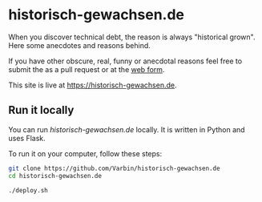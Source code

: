 # historisch-gewachsen.de

When you discover technical debt, the reason is always "historical grown".
Here some anecdotes and reasons behind.

If you have other obscure, real, funny or anecdotal reasons feel free to submit the as a 
pull request or at the [web form](https://historisch-gewachsen.de/en/submit). 

This site is live at https://historisch-gewachsen.de.

## Run it locally

You can run *historisch-gewachsen.de* locally. It is written in Python and uses Flask.

To run it on your computer, follow these steps:

```bash
git clone https://github.com/Varbin/historisch-gewachsen.de
cd historisch-gewachsen.de

./deploy.sh
```